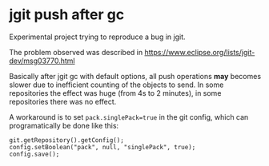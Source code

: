 # jgit push after gc

Experimental project trying to reproduce a bug in jgit.

The problem observed was described in https://www.eclipse.org/lists/jgit-dev/msg03770.html

Basically after jgit gc with default options, all push operations **may** becomes slower due to inefficient counting of the objects to send. In some repositories the effect was huge (from 4s to 2 minutes), in some repositories there was no effect.

A workaround is to set `pack.singlePack=true` in the git config, which can programatically be done like this:

```
git.getRepository().getConfig();
config.setBoolean("pack", null, "singlePack", true);
config.save();
```
